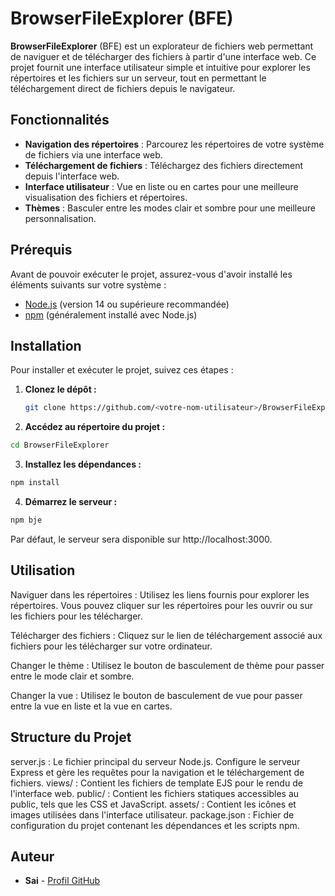 # BrowserFileExplorer (BFE)

**BrowserFileExplorer** (BFE) est un explorateur de fichiers web permettant de naviguer et de télécharger des fichiers à partir d'une interface web. Ce projet fournit une interface utilisateur simple et intuitive pour explorer les répertoires et les fichiers sur un serveur, tout en permettant le téléchargement direct de fichiers depuis le navigateur.

## Fonctionnalités

- **Navigation des répertoires** : Parcourez les répertoires de votre système de fichiers via une interface web.
- **Téléchargement de fichiers** : Téléchargez des fichiers directement depuis l'interface web.
- **Interface utilisateur** : Vue en liste ou en cartes pour une meilleure visualisation des fichiers et répertoires.
- **Thèmes** : Basculer entre les modes clair et sombre pour une meilleure personnalisation.

## Prérequis

Avant de pouvoir exécuter le projet, assurez-vous d'avoir installé les éléments suivants sur votre système :

- [Node.js](https://nodejs.org/) (version 14 ou supérieure recommandée)
- [npm](https://www.npmjs.com/) (généralement installé avec Node.js)

## Installation

Pour installer et exécuter le projet, suivez ces étapes :

1. **Clonez le dépôt :**
   ```bash
   git clone https://github.com/<votre-nom-utilisateur>/BrowserFileExplorer.git
   ```

2. **Accédez au répertoire du projet :**
```bash
cd BrowserFileExplorer
```

3. **Installez les dépendances :**
```bash
npm install
```

4. **Démarrez le serveur :**
```bash
npm bje
```
Par défaut, le serveur sera disponible sur http://localhost:3000.

## Utilisation
Naviguer dans les répertoires : Utilisez les liens fournis pour explorer les répertoires. Vous pouvez cliquer sur les répertoires pour les ouvrir ou sur les fichiers pour les télécharger.

Télécharger des fichiers : Cliquez sur le lien de téléchargement associé aux fichiers pour les télécharger sur votre ordinateur.

Changer le thème : Utilisez le bouton de basculement de thème pour passer entre le mode clair et sombre.

Changer la vue : Utilisez le bouton de basculement de vue pour passer entre la vue en liste et la vue en cartes.

## Structure du Projet
server.js : Le fichier principal du serveur Node.js. Configure le serveur Express et gère les requêtes pour la navigation et le téléchargement de fichiers.
views/ : Contient les fichiers de template EJS pour le rendu de l'interface web.
public/ : Contient les fichiers statiques accessibles au public, tels que les CSS et JavaScript.
assets/ : Contient les icônes et images utilisées dans l'interface utilisateur.
package.json : Fichier de configuration du projet contenant les dépendances et les scripts npm.

## Auteur

- **Sai** - [Profil GitHub](https://github.com/Saithiyan)


